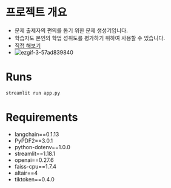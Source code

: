 # 프로젝트 개요
* 문제 출제자의 편의를 돕기 위한 문제 생성기입니다.
* 학습자도 본인의 학업 성취도를 평가하기 위하여 사용할 수 있습니다.
* [직접 해보기](https://hsu-quizgen.streamlit.app)
* ![ezgif-3-57ad839840](https://github.com/ShinHyun-soo/QuizGen/assets/69250097/b9e538bc-a675-4125-a4b0-8d96f60725dc)


# Runs
```python
streamlit run app.py
```

# Requirements
* langchain==0.1.13  
* PyPDF2==3.0.1  
* python-dotenv==1.0.0  
* streamlit==1.18.1  
* openai==0.27.6  
* faiss-cpu==1.7.4  
* altair==4  
* tiktoken==0.4.0  

